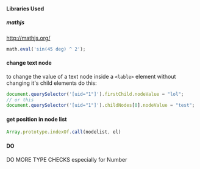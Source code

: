 #### Libraries Used
##### mathjs
http://mathjs.org/
```javascript
math.eval('sin(45 deg) ^ 2');
```
#### change text node
to change the value of a text node inside a `<lable>` element without changing it's child elements do this:
```javascript
document.querySelector('[uid="1"]').firstChild.nodeValue = "lol";
// or this
document.querySelector('[uid="1"]').childNodes[0].nodeValue = "test";
```

#### get position in node list
```javascript
Array.prototype.indexOf.call(nodelist, el)
```


#### DO
DO MORE TYPE CHECKS 
especially for Number